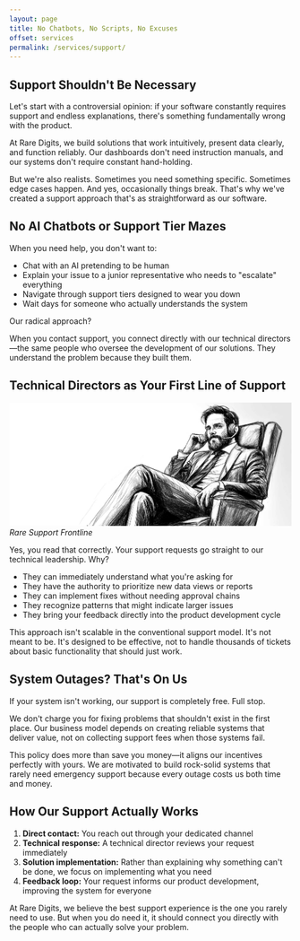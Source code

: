 ```yaml
---
layout: page
title: No Chatbots, No Scripts, No Excuses
offset: services
permalink: /services/support/
---
```


## Support Shouldn't Be Necessary

Let's start with a controversial opinion: if your software constantly requires support and endless explanations, there's something fundamentally wrong with the product.

At Rare Digits, we build solutions that work intuitively, present data clearly, and function reliably. Our dashboards don't need instruction manuals, and our systems don't require constant hand-holding.

But we're also realists. Sometimes you need something specific. Sometimes edge cases happen. And yes, occasionally things break. That's why we've created a support approach that's as straightforward as our software.

## No AI Chatbots or Support Tier Mazes

When you need help, you don't want to:
- Chat with an AI pretending to be human
- Explain your issue to a junior representative who needs to "escalate" everything
- Navigate through support tiers designed to wear you down
- Wait days for someone who actually understands the system

Our radical approach? 

<div class="highlight">When you contact support, you connect directly with our technical directors—the same people who oversee the development of our solutions. They understand the problem because they built them.</div>

## Technical Directors as Your First Line of Support

<div class="text-content-caption">
  <img src="/assets/img/illustrations/rare_support.jpg" />
</div>
<cite>Rare Support Frontline</cite>

Yes, you read that correctly. Your support requests go straight to our technical leadership. Why?

- They can immediately understand what you're asking for
- They have the authority to prioritize new data views or reports
- They can implement fixes without needing approval chains
- They recognize patterns that might indicate larger issues
- They bring your feedback directly into the product development cycle

This approach isn't scalable in the conventional support model. It's not meant to be. It's designed to be effective, not to handle thousands of tickets about basic functionality that should just work.

## System Outages? That's On Us

If your system isn't working, our support is completely free. Full stop.

We don't charge you for fixing problems that shouldn't exist in the first place. Our business model depends on creating reliable systems that deliver value, not on collecting support fees when those systems fail.

This policy does more than save you money—it aligns our incentives perfectly with yours. We are motivated to build rock-solid systems that rarely need emergency support because every outage costs us both time and money.

## How Our Support Actually Works

1. **Direct contact:** You reach out through your dedicated channel
2. **Technical response:** A technical director reviews your request immediately
3. **Solution implementation:** Rather than explaining why something can't be done, we focus on implementing what you need
4. **Feedback loop:** Your request informs our product development, improving the system for everyone

At Rare Digits, we believe the best support experience is the one you rarely need to use. But when you do need it, it should connect you directly with the people who can actually solve your problem.